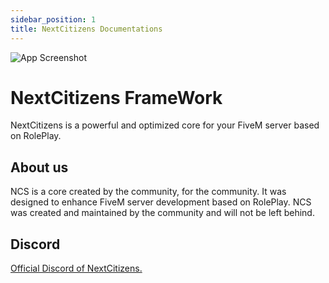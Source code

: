 ```yaml
---
sidebar_position: 1
title: NextCitizens Documentations
---
```


![App Screenshot](https://cdn.discordapp.com/attachments/862693343358877727/979757385520381984/Nouveau_projet_17.png)

# NextCitizens FrameWork

NextCitizens is a powerful and optimized core for your FiveM server based on RolePlay.

## About us

NCS is a core created by the community, for the community. It was designed to enhance FiveM server development based on RolePlay. NCS was created and maintained by the community and will not be left behind.

## Discord

[Official Discord of NextCitizens.](https://discord.gg/T8u4JsserD)
